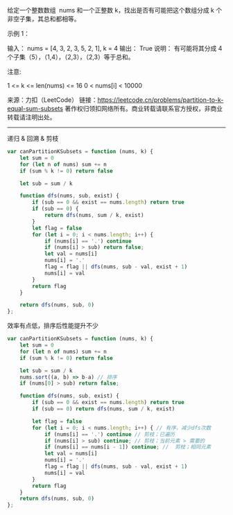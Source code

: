 给定一个整数数组  nums 和一个正整数 k，找出是否有可能把这个数组分成 k 个非空子集，其总和都相等。

示例 1：

输入： nums = [4, 3, 2, 3, 5, 2, 1], k = 4
输出： True
说明： 有可能将其分成 4 个子集（5），（1,4），（2,3），（2,3）等于总和。
 

注意:

1 <= k <= len(nums) <= 16
0 < nums[i] < 10000

来源：力扣（LeetCode）
链接：https://leetcode.cn/problems/partition-to-k-equal-sum-subsets
著作权归领扣网络所有。商业转载请联系官方授权，非商业转载请注明出处。

---

递归 & 回溯 & 剪枝

```javascript
var canPartitionKSubsets = function (nums, k) {
    let sum = 0
    for (let n of nums) sum += n
    if (sum % k != 0) return false

    let sub = sum / k

    function dfs(nums, sub, exist) {
        if (sub == 0 && exist == nums.length) return true
        if (sub == 0) {
            return dfs(nums, sum / k, exist)
        }
        let flag = false
        for (let i = 0; i < nums.length; i++) {
            if (nums[i] == '.') continue
            if (nums[i] > sub) return false;
            let val = nums[i]
            nums[i] = '.'
            flag = flag || dfs(nums, sub - val, exist + 1)
            nums[i] = val
        }
        return flag
    }

    return dfs(nums, sub, 0)
};
```

效率有点低，排序后性能提升不少

```javascript
var canPartitionKSubsets = function (nums, k) {
    let sum = 0
    for (let n of nums) sum += n
    if (sum % k != 0) return false

    let sub = sum / k
    nums.sort((a, b) => b-a) // 排序
    if (nums[0] > sub) return false;

    function dfs(nums, sub, exist) {
        if (sub == 0 && exist == nums.length) return true
        if (sub == 0) return dfs(nums, sum / k, exist)

        let flag = false
        for (let i = 0; i < nums.length; i++) { // 有序，减少dfs次数
            if (nums[i] == '.') continue // 剪枝；已遍历
            if (nums[i] > sub) continue; // 剪枝；当前元素 > 需要的
            if (nums[i] == nums[i - 1]) continue; //  剪枝；相同元素
            let val = nums[i]
            nums[i] = '.'
            flag = flag || dfs(nums, sub - val, exist + 1)
            nums[i] = val
        }
        return flag
    }
    return dfs(nums, sub, 0)
};

```